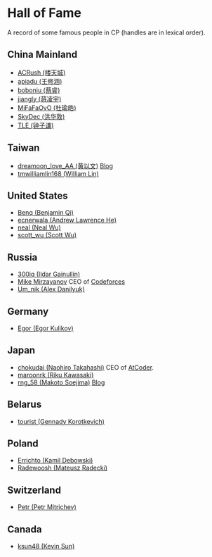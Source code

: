 # Hall of Fame

A record of some famous people in CP (handles are in lexical order).

## China Mainland

- [ACRush (楼天城)](https://codeforces.com/profile/ACRush)
- [apiadu (王修涵)](https://codeforces.com/profile/apiadu)
- [boboniu (蔡睿)](https://codeforces.com/profile/boboniu)
- [jiangly (蒋凌宇)](https://codeforces.com/profile/jiangly)
- [MiFaFaOvO (杜瑜皓)](https://codeforces.com/profile/MiFaFaOvO)
- [SkyDec (洪华敦)](https://codeforces.com/profile/SkyDec)
- [TLE (钟子谦)](https://codeforces.com/profile/TLE)

## Taiwan

- [dreamoon_love_AA (黄以文)](https://codeforces.com/profile/dreamoon_love_AA) [Blog](http://dreamoon4.blogspot.com/)
- [tmwilliamlin168 (William Lin)](https://codeforces.com/profile/tmwilliamlin168)

## United States

- [Benq (Benjamin Qi)](https://codeforces.com/profile/Benq)
- [ecnerwala (Andrew Lawrence He)](https://codeforces.com/profile/ecnerwala)
- [neal (Neal Wu)](https://codeforces.com/profile/neal)
- [scott_wu (Scott Wu)](https://codeforces.com/profile/scott_wu)

## Russia

- [300iq (Ildar Gainullin)](https://codeforces.com/profile/300iq)
- [Mike Mirzayanov](https://codeforces.com/profile/MikeMirzayanov) CEO of [Codeforces](https://codeforces.com)
- [Um_nik (Alex Danilyuk)](https://codeforces.com/profile/Um_nik)

## Germany

- [Egor (Egor Kulikov)](https://codeforces.com/profile/Egor)

## Japan

- [chokudai (Naohiro Takahashi)](https://codeforces.com/profile/chokudai) CEO of [AtCoder](https://atcoder.jp).
- [maroonrk (Riku Kawasaki)](https://codeforces.com/profile/maroonrk)
- [rng_58 (Makoto Soejima)](http://codeforces.com/profile/rng_58) [Blog](https://rng-58.blogspot.com/)

## Belarus

- [tourist (Gennady Korotkevich)](https://codeforces.com/profile/tourist)

## Poland

- [Errichto (Kamil Debowski)](https://codeforces.com/profile/Errichto)
- [Radewoosh (Mateusz Radecki)](https://codeforces.com/profile/Radewoosh)

## Switzerland

- [Petr (Petr Mitrichev)](https://codeforces.com/profile/Petr)

## Canada

- [ksun48 (Kevin Sun)](https://codeforces.com/profile/ksun48)
